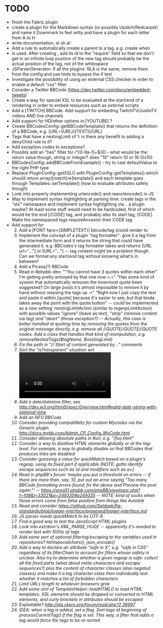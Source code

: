 TODO
====

- finish the Fabric plugin
- create a plugin for the Markdown syntax (or possibly Upskirt/Redcarpet) and name it Downmark to feel witty and have a plugin for each letter from A to H
- write documentation, el oh el
- Add a rule to automatically create a parent to a tag, e.g. create <LIST> when <LI> is used. After creating <LIST>, add its id to the "require" field so that we don't get in an infinite loop position of the new tag should probably be the actual position of the tag, not of the whitespace
- JSParserGenerator: if all the plugins' RLA is the same, remove them from the config and use hints to bypass the if test
- Investigate the possibility of using an external CSS checker in order to enable a default "css" filter
- Consider a Twitter BBCode (https://dev.twitter.com/docs/embedded-tweets)
- Create a way for special XSL to be evaluated at the start/end of a rendering in order to embed resources such as external scripts
- Add a [TWITCH] BBCode. Add support for embeding TwitchTV/JustinTV videos AND live channels
- Add support for HD/other options in [YOUTUBE] ?
- Create BBCodesConfig::getBBCodeTemplate() that returns the definition of a BBCode, e.g. [URL={URL}]{TEXT}[/URL]
- Tags that have a nestingLimit of 1: is there any benefit to adding a denyChild rule to it?
- Add exception codes to exceptions?
- Possibly add an "hex" filter for /^[0-9a-f]+$/iD - what would be the return value though, string or integer? does "10" return 10 or 16 (0x10)
- BBCodesConfig::addBBCodeFromExample() - try to cast defaultValue to the right PHP type
- Replace PluginConfig::getXSL() with PluginConfig::getTemplates() which should return array([match]=>[template]) and each template goes through Templates::setTemplate() (how to evaluate attributes safety though)
- Look into properly implementing urlencode() and rawurlencode() in JS
- Way to implement syntax highlighting at parsing time: create tags in the "stx" namespace and implement syntax highlighting via... a plugin maybe? At least some stuff would need to be hardcoded, first of which would be the end [/CODE] tag, and probably also its start tag, [CODE]. Make the namespaced tags requireAncestor their CODE tag
- Add support for <ol start="2"/>
- Add a [FONT face={SIMPLETEXT}] bbcode/tag (could render to <span style="font-family:{SIMPLETEXT}">
- Implement the concept of a plugin "tag formatter": give it a tag from the intermediate form and it returns the string that could have generated it. e.g. BBCodes's tag formatter takes <URL url="..."> and returns [URL url="..."] or [URL="..."] -- tag content might be a problem though. Can we format any start/end tag without knowing what's in between?
- Add a Picasa(?) BBCode
- Read in #phpbb-dev: ""You cannot have 3 quotes within each other" I'm getting pretty annoyed by that one now >.<" "Has some kind of system that automatically removes the innermost quote been suggested? On large posts it's almost impossible to remove it by hand without messing the tags up :<" "Right now I just copy the text and paste it within [quote] because it's easier to see, but that kinda takes away the point with the quote button" -- could be implemented as a new setting: nestingLimitAction (similar to regexpLimitAction) with possible values "ignore" (leave as text), "strip" (remove content via <i> tag) and "abort" (throw exception?) -- Actually, this case is better handled at quoting time by removing the quotes from the original message directly, e.g. remove all //QUOTE//QUOTE//QUOTE nodes. Add a class that handles that kind of manipulation, e.g. removeNestedTags($tagName, $nestingLimit)
- Fix the path in "// Start of content generated by .." comments
- Sort the "isTransparent" situation wrt <video>. isTransparent makes a tag inherit the list of disallowed children from its parent, but it cannot currently allow tags that aren't allowed by its parent. In most cases, it doesn't matter, but it prevents using <track> as the child of <video> through the HTMLElements plugin
- Add a date/datetime filter, see http://dev.w3.org/html5/spec/Overview.html#valid-date-string-with-optional-time
- Add an NFO BBCode
- Consider providing compatilibity for custom Mycodes via the Generic plugin. http://docs.mybb.com/Admin_CP_Config_MyCode.html
- Consider allowing absolute paths in #url, e.g. "/foo.html"
- Consider a way to disallow HTML elements globally or at the tag-level. For example, a way to globally disable <a> so that BBCodes that produces links are disabled
- Consider guessing a value for quickMatch based on a plugin's regexp, using its fixed part if applicable [NOTE: gotta identify escape sequences such as \d and modifiers such as a+]
- Read in phpBB's forum 'maybe you put a threshold on errors -- if there are more than, say, 10, put out an error saying "Too many BBCode formatting errors found; fix the above and Preview the post again."' -- https://area51.phpbb.com/phpBB/viewtopic.php?f=108&t=33021&p=249335#p249335 -- NOTE: kind of sucks when those errors come from false positive from things like Autolink
- Read and consider https://github.com/Seldaek/fig-standards/blob/logger-interface/proposed/logger-interface.md
- JS parser needs quickMatch to be UTF-8
- Find a good way to test the JavaScript HTML plugins
- Look into ext/dom's XML_PARSE_HUGE -- apparently it's needed to render text with 1000s of tags
- Add some sort of optional filtering/escaping to the variables used in repositories? htmlspecialchars(), json_encode()
- Add a way to declare an attribute "safe in X", e.g. "safe in CSS" regardless of its filterChain to account for filters whose safety is unclear. Also try to determine whether a given regexp is safe: collect all the fixed parts (what about meta-characters and escape sequences?) plus the content of character classes (also negated classes) and make it a big character class then individually test whether it matches a list of forbidden characters
- Limit URLs length to whatever browsers grok
- Add some sort of TemplateHelper::loadHTML() to load HTML templates. XSL elements should be dropped or converted to HTML elements, and curly brackets in attributes should be escaped
- Exploitable? http://sla.ckers.org/forum/read.php?2,36997
- IDEA: when a tag is added, set a flag. Sort tags at beginning of processCurrentTag() if the flag is set. This way, a filter that adds a tag would force the tags to be re-sorted
